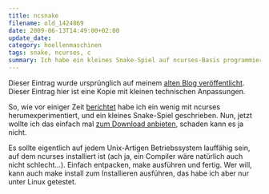 ```yaml
---
title: ncsnake
filename: old_1424869
date: 2009-06-13T14:49:00+02:00
update_date:
category: hoellenmaschinen
tags: snake, ncurses, c
summary: Ich habe ein kleines Snake-Spiel auf ncurses-Basis programmiert.
---
```

Dieser Eintrag wurde ursprünglich auf meinem [alten Blog veröffentlicht](https://stu.blogger.de/stories/1424869/). Dieser Eintrag hier ist eine Kopie mit kleinen technischen Anpassungen.

So, wie vor einiger Zeit [berichtet](/blogposts/old_1400530) habe ich ein wenig mit ncurses herumexperimentiert, und ein kleines Snake-Spiel geschrieben.
Nun, jetzt wollte ich das einfach mal [zum Download anbieten](/file/ncsnake-0.42.tar.gz), schaden kann es ja nicht.

Es sollte eigentlich auf jedem Unix-Artigen Betriebssystem lauffähig sein, auf dem ncurses installiert ist (ach ja, ein Compiler wäre natürlich auch nicht schlecht…).
Einfach entpacken, make ausführen und fertig. Wer will, kann auch make install zum Installieren ausführen, das habe ich aber nur unter Linux getestet.
